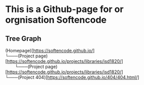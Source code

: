 # This is a Github-page for or orgnisation Softencode
## Tree Graph
(Homepage)[https://softencode.github.io/]<br />
└───(Project page)[https://softencode.github.io/projects/libraries/isd1820/]<br />
⠀⠀⠀└───(Project page)[https://softencode.github.io/projects/libraries/isd1820/]<br />
└───(Project 404)[https://softencode.github.io/404/404.html/]
